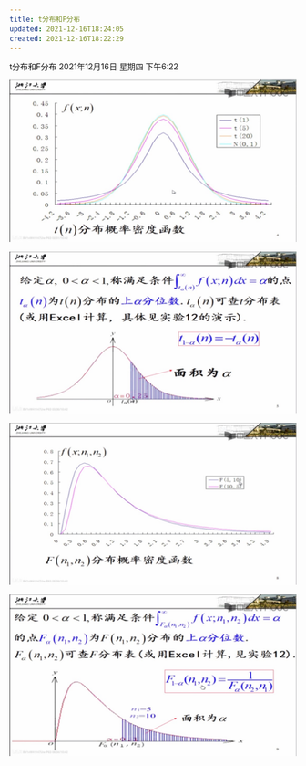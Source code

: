 ```yaml
---
title: t分布和F分布
updated: 2021-12-16T18:24:05
created: 2021-12-16T18:22:29
---
```


t分布和F分布
2021年12月16日 星期四
下午6:22

![image1](assets/eeff5aafe67a45f7b8e34dd9d41efde2.jpeg)

![image2](assets/678d4c23707a40c1b05eebbed7c8113b.jpeg)

![image3](assets/f84e1b4b2dea4dd897af45ccedfd86a9.jpeg)

![image4](assets/8a2803be0b3e43e2bf73de2268439110.jpeg)

